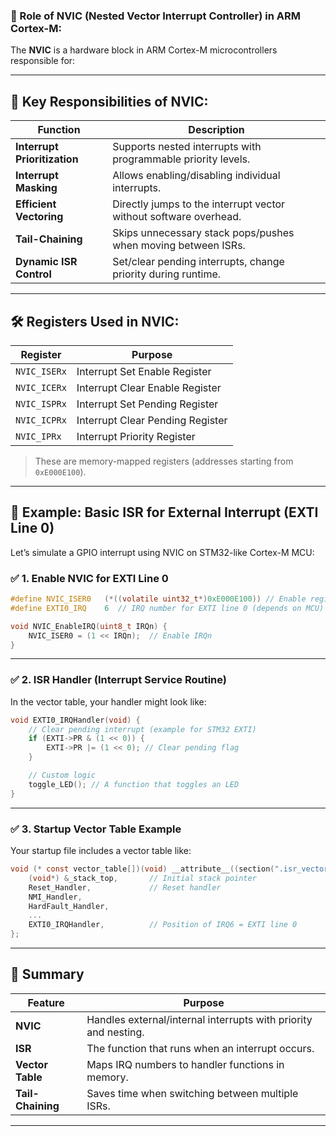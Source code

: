 ### 🔧 Role of **NVIC (Nested Vector Interrupt Controller)** in ARM Cortex-M:

The **NVIC** is a hardware block in ARM Cortex-M microcontrollers responsible for:

---

## 🧠 **Key Responsibilities of NVIC**:

| Function                     | Description                                                       |
| ---------------------------- | ----------------------------------------------------------------- |
| **Interrupt Prioritization** | Supports nested interrupts with programmable priority levels.     |
| **Interrupt Masking**        | Allows enabling/disabling individual interrupts.                  |
| **Efficient Vectoring**      | Directly jumps to the interrupt vector without software overhead. |
| **Tail-Chaining**            | Skips unnecessary stack pops/pushes when moving between ISRs.     |
| **Dynamic ISR Control**      | Set/clear pending interrupts, change priority during runtime.     |

---

## 🛠️ **Registers Used in NVIC**:

| Register     | Purpose                          |
| ------------ | -------------------------------- |
| `NVIC_ISERx` | Interrupt Set Enable Register    |
| `NVIC_ICERx` | Interrupt Clear Enable Register  |
| `NVIC_ISPRx` | Interrupt Set Pending Register   |
| `NVIC_ICPRx` | Interrupt Clear Pending Register |
| `NVIC_IPRx`  | Interrupt Priority Register      |

> These are memory-mapped registers (addresses starting from `0xE000E100`).

---

## 🧪 Example: Basic ISR for External Interrupt (EXTI Line 0)

Let’s simulate a GPIO interrupt using NVIC on STM32-like Cortex-M MCU:

### ✅ 1. **Enable NVIC for EXTI Line 0**

```c
#define NVIC_ISER0   (*((volatile uint32_t*)0xE000E100)) // Enable register
#define EXTI0_IRQ    6  // IRQ number for EXTI line 0 (depends on MCU)

void NVIC_EnableIRQ(uint8_t IRQn) {
    NVIC_ISER0 = (1 << IRQn);  // Enable IRQn
}
```

---

### ✅ 2. **ISR Handler (Interrupt Service Routine)**

In the vector table, your handler might look like:

```c
void EXTI0_IRQHandler(void) {
    // Clear pending interrupt (example for STM32 EXTI)
    if (EXTI->PR & (1 << 0)) {
        EXTI->PR |= (1 << 0); // Clear pending flag
    }

    // Custom logic
    toggle_LED(); // A function that toggles an LED
}
```

---

### ✅ 3. **Startup Vector Table Example**

Your startup file includes a vector table like:

```c
void (* const vector_table[])(void) __attribute__((section(".isr_vector"))) = {
    (void*) &_stack_top,       // Initial stack pointer
    Reset_Handler,             // Reset handler
    NMI_Handler,
    HardFault_Handler,
    ...
    EXTI0_IRQHandler,          // Position of IRQ6 = EXTI line 0
};
```

---

## 🔁 Summary

| Feature           | Purpose                                                         |
| ----------------- | --------------------------------------------------------------- |
| **NVIC**          | Handles external/internal interrupts with priority and nesting. |
| **ISR**           | The function that runs when an interrupt occurs.                |
| **Vector Table**  | Maps IRQ numbers to handler functions in memory.                |
| **Tail-Chaining** | Saves time when switching between multiple ISRs.                |

---

